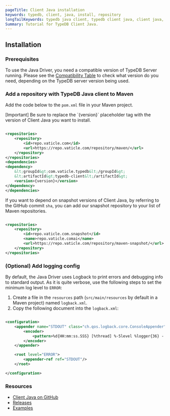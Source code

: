 ```yaml
---
pageTitle: Client Java installation
keywords: typedb, client, java, install, repository
longTailKeywords: typedb java client, typedb client java, client java, java client
Summary: Tutorial for TypeDB Client Java.
---
```


## Installation

### Prerequisites

To use the Java Driver, you need a compatible version of TypeDB Server running. Please see the
[Compatibility Table](03-java.md#version-compatibility) to check what version do you need, depending on the TypeDB 
server version being used.

### Add a repository with TypeDB Java client to Maven

Add the code below to the `pom.xml` file in your Maven project.

<div class="note">
[Important]
Be sure to replace the `{version}` placeholder tag with the version of Client Java you want to install.
</div>

```xml

<repositories>
    <repository>
        <id>repo.vaticle.com</id>
        <url>https://repo.vaticle.com/repository/maven/</url>
    </repository>
</repositories>
<dependencies>
<dependency>
    &lt;groupId&gt;com.vaticle.typedb&lt;/groupId&gt;
    &lt;artifactId&gt;typedb-client&lt;/artifactId&gt;
    <version>{version}</version>
</dependency>
</dependencies>
```

If you want to depend on snapshot versions of Client Java, by referring to the GitHub commit `sha`, you can add our
snapshot repository to your list of Maven repositories.

```xml

<repositories>
    <repository>
        <id>repo.vaticle.com.snapshot</id>
        <name>repo.vaticle.comai</name>
        <url>https://repo.vaticle.com/repository/maven-snapshot/</url>
    </repository>
</repositories>
```

### (Optional) Add logging config

By default, the Java Driver uses Logback to print errors and debugging info to standard output. As it is quite verbose, 
use the following steps to set the minimum log level to `ERROR`:

1. Create a file in the `resources` path (`src/main/resources` by default in a Maven project) named `logback.xml`.
2. Copy the following document into the `logback.xml`:

```xml

<configuration>
    <appender name="STDOUT" class="ch.qos.logback.core.ConsoleAppender">
        <encoder>
            <pattern>%d{HH:mm:ss.SSS} [%thread] %-5level %logger{36} - %msg%n</pattern>
        </encoder>
    </appender>

    <root level="ERROR">
        <appender-ref ref="STDOUT"/>
    </root>

</configuration>
```

### Resources

- [Client Java on GitHub](https://github.com/vaticle/typedb-client-java)
- [Releases](https://github.com/vaticle/typedb-client-java/releases)
- [Examples](https://github.com/vaticle/typedb-examples)

